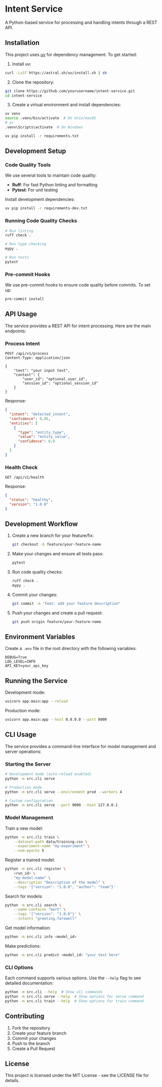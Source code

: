 # Intent Service

A Python-based service for processing and handling intents through a REST API.

## Installation

This project uses [uv](https://github.com/astral-sh/uv) for dependency management. To get started:

1. Install uv:

```bash
curl -LsSf https://astral.sh/uv/install.sh | sh
```

2. Clone the repository:

```bash
git clone https://github.com/yourusername/intent-service.git
cd intent-service
```

3. Create a virtual environment and install dependencies:

```bash
uv venv
source .venv/bin/activate  # On Unix/macOS
# or
.venv\Scripts\activate  # On Windows

uv pip install -r requirements.txt
```

## Development Setup

### Code Quality Tools

We use several tools to maintain code quality:

- **Ruff**: For fast Python linting and formatting
- **Pytest**: For unit testing

Install development dependencies:

```bash
uv pip install -r requirements-dev.txt
```

### Running Code Quality Checks

```bash
# Run linting
ruff check .

# Run type checking
mypy .

# Run tests
pytest
```

### Pre-commit Hooks

We use pre-commit hooks to ensure code quality before commits. To set up:

```bash
pre-commit install
```

## API Usage

The service provides a REST API for intent processing. Here are the main endpoints:

### Process Intent

```http
POST /api/v1/process
Content-Type: application/json

{
    "text": "your input text",
    "context": {
        "user_id": "optional_user_id",
        "session_id": "optional_session_id"
    }
}
```

Response:

```json
{
  "intent": "detected_intent",
  "confidence": 0.95,
  "entities": [
    {
      "type": "entity_type",
      "value": "entity_value",
      "confidence": 0.9
    }
  ]
}
```

### Health Check

```http
GET /api/v1/health
```

Response:

```json
{
  "status": "healthy",
  "version": "1.0.0"
}
```

## Development Workflow

1. Create a new branch for your feature/fix:

   ```bash
   git checkout -b feature/your-feature-name
   ```

2. Make your changes and ensure all tests pass:

   ```bash
   pytest
   ```

3. Run code quality checks:

   ```bash
   ruff check .
   mypy .
   ```

4. Commit your changes:

   ```bash
   git commit -m "feat: add your feature description"
   ```

5. Push your changes and create a pull request:
   ```bash
   git push origin feature/your-feature-name
   ```

## Environment Variables

Create a `.env` file in the root directory with the following variables:

```env
DEBUG=True
LOG_LEVEL=INFO
API_KEY=your_api_key
```

## Running the Service

Development mode:

```bash
uvicorn app.main:app --reload
```

Production mode:

```bash
uvicorn app.main:app --host 0.0.0.0 --port 8000
```

## CLI Usage

The service provides a command-line interface for model management and server operations:

### Starting the Server

```bash
# Development mode (auto-reload enabled)
python -m src.cli serve

# Production mode
python -m src.cli serve --environment prod --workers 4

# Custom configuration
python -m src.cli serve --port 9000 --host 127.0.0.1
```

### Model Management

Train a new model:

```bash
python -m src.cli train \
    --dataset-path data/training.csv \
    --experiment-name "my-experiment" \
    --num-epochs 5
```

Register a trained model:

```bash
python -m src.cli register \
    <run_id> \
    "my-model-name" \
    --description "Description of the model" \
    --tags '{"version": "1.0.0", "author": "team"}'
```

Search for models:

```bash
python -m src.cli search \
    --name-contains "bert" \
    --tags '{"version": "1.0.0"}' \
    --intents "greeting,farewell"
```

Get model information:

```bash
python -m src.cli info <model_id>
```

Make predictions:

```bash
python -m src.cli predict <model_id> "your text here"
```

### CLI Options

Each command supports various options. Use the `--help` flag to see detailed documentation:

```bash
python -m src.cli --help  # Show all commands
python -m src.cli serve --help  # Show options for serve command
python -m src.cli train --help  # Show options for train command
```

## Contributing

1. Fork the repository
2. Create your feature branch
3. Commit your changes
4. Push to the branch
5. Create a Pull Request

## License

This project is licensed under the MIT License - see the LICENSE file for details.
